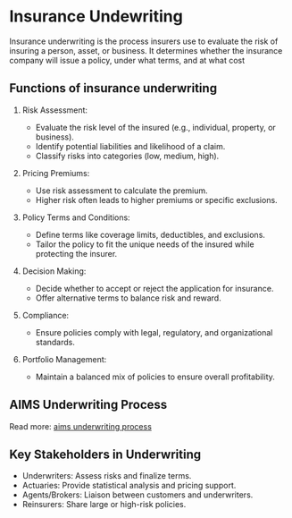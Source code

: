 # Insurance Undewriting

Insurance underwriting is the process insurers use to evaluate the risk of insuring a person, asset, or business. It determines whether the insurance company will issue a policy, under what terms, and at what cost

## Functions of insurance underwriting

1. Risk Assessment:

    - Evaluate the risk level of the insured (e.g., individual, property, or business).
    - Identify potential liabilities and likelihood of a claim.
    - Classify risks into categories (low, medium, high).

2. Pricing Premiums:

    - Use risk assessment to calculate the premium.
    - Higher risk often leads to higher premiums or specific exclusions.

3. Policy Terms and Conditions:

    - Define terms like coverage limits, deductibles, and exclusions.
    - Tailor the policy to fit the unique needs of the insured while protecting the insurer.

4. Decision Making:

    - Decide whether to accept or reject the application for insurance.
    - Offer alternative terms to balance risk and reward.

5. Compliance:

    - Ensure policies comply with legal, regulatory, and organizational standards.

6. Portfolio Management:

    - Maintain a balanced mix of policies to ensure overall profitability.

## AIMS Underwriting Process

Read more: [aims underwriting process](../AIMS/ordinary_life/underwriting.md)

## Key Stakeholders in Underwriting

- Underwriters: Assess risks and finalize terms.
- Actuaries: Provide statistical analysis and pricing support.
- Agents/Brokers: Liaison between customers and underwriters.
- Reinsurers: Share large or high-risk policies.

